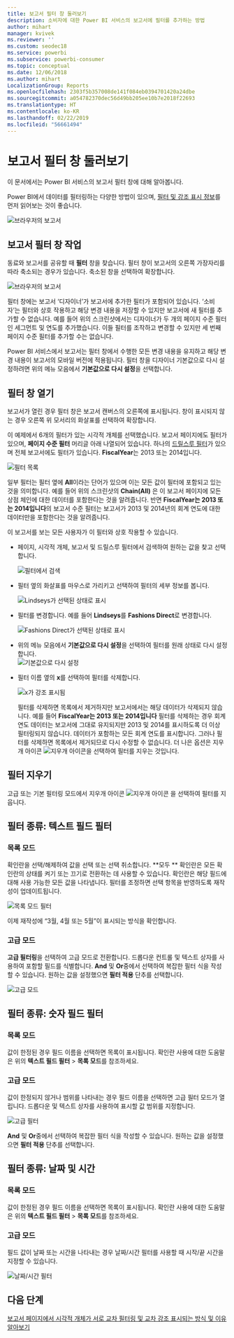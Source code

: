 ```yaml
---
title: 보고서 필터 창 둘러보기
description: 소비자에 대한 Power BI 서비스의 보고서에 필터를 추가하는 방법
author: mihart
manager: kvivek
ms.reviewer: ''
ms.custom: seodec18
ms.service: powerbi
ms.subservice: powerbi-consumer
ms.topic: conceptual
ms.date: 12/06/2018
ms.author: mihart
LocalizationGroup: Reports
ms.openlocfilehash: 2303f5b357008de141f084eb0394701420a24dbe
ms.sourcegitcommit: a054782370dec56d49bb205ee10b7e2018f22693
ms.translationtype: HT
ms.contentlocale: ko-KR
ms.lasthandoff: 02/22/2019
ms.locfileid: "56661494"
---
```

# <a name="take-a-tour-of-the-report-filters-pane"></a>보고서 필터 창 둘러보기
이 문서에서는 Power BI 서비스의 보고서 필터 창에 대해 알아봅니다.

Power BI에서 데이터를 필터링하는 다양한 방법이 있으며, [필터 및 강조 표시 정보](../power-bi-reports-filters-and-highlighting.md)를 먼저 읽어보는 것이 좋습니다.

![브라우저의 보고서](media/end-user-report-filter/power-bi-browser.png)

## <a name="working-with-the-report-filters-pane"></a>보고서 필터 창 작업
동료와 보고서를 공유할 때 **필터** 창을 찾습니다. 필터 창이 보고서의 오른쪽 가장자리를 따라 축소되는 경우가 있습니다. 축소된 창을 선택하여 확장합니다.   

![브라우저의 보고서](media/end-user-report-filter/power-bi-expanded.png)

필터 창에는 보고서 ‘디자이너’가 보고서에 추가한 필터가 포함되어 있습니다. ‘소비자’는 필터와 상호 작용하고 해당 변경 내용을 저장할 수 있지만 보고서에 새 필터를 추가할 수 없습니다. 예를 들어 위의 스크린샷에서는 디자이너가 두 개의 페이지 수준 필터인 세그먼트 및 연도를 추가했습니다. 이들 필터를 조작하고 변경할 수 있지만 세 번째 페이지 수준 필터를 추가할 수는 없습니다.

Power BI 서비스에서 보고서는 필터 창에서 수행한 모든 변경 내용을 유지하고 해당 변경 내용이 보고서의 모바일 버전에 적용됩니다. 필터 창을 디자이너 기본값으로 다시 설정하려면 위의 메뉴 모음에서 **기본값으로 다시 설정**을 선택합니다.     

## <a name="open-the-filters-pane"></a>필터 창 열기
보고서가 열린 경우 필터 창은 보고서 캔버스의 오른쪽에 표시됩니다. 창이 표시되지 않는 경우 오른쪽 위 모서리의 화살표를 선택하여 확장합니다.  

이 예제에서 6개의 필터가 있는 시각적 개체를 선택했습니다. 보고서 페이지에도 필터가 있으며, **페이지 수준 필터** 머리글 아래 나열되어 있습니다. 하나의 [드릴스루 필터](../power-bi-report-add-filter.md)가 있으며 전체 보고서에도 필터가 있습니다.  **FiscalYear**는 2013 또는 2014입니다.

![필터 목록](media/end-user-report-filter/power-bi-filter-list.png)

일부 필터는 필터 옆에 **All**이라는 단어가 있으며 이는 모든 값이 필터에 포함되고 있는 것을 의미합니다.  예를 들어 위의 스크린샷의 **Chain(All)** 은 이 보고서 페이지에 모든 상점 체인에 대한 데이터를 포함한다는 것을 알려줍니다.  반면 **FiscalYear는 2013 또는 2014입니다**의 보고서 수준 필터는 보고서가 2013 및 2014년의 회계 연도에 대한 데이터만을 포함한다는 것을 알려줍니다.

이 보고서를 보는 모든 사용자가 이 필터와 상호 작용할 수 있습니다.

- 페이지, 시각적 개체, 보고서 및 드릴스루 필터에서 검색하여 원하는 값을 찾고 선택합니다. 

    ![필터에서 검색](media/end-user-report-filter/power-bi-filter-search.png)

- 필터 옆의 화살표를 마우스로 가리키고 선택하여 필터의 세부 정보를 봅니다.
  
   ![Lindseys가 선택된 상태로 표시](media/end-user-report-filter/power-bi-expan-filter.png)
* 필터를 변경합니다. 예를 들어 **Lindseys**를 **Fashions Direct**로 변경합니다.
  
     ![Fashions Direct가 선택된 상태로 표시](media/end-user-report-filter/power-bi-filter-chain.png)

* 위의 메뉴 모음에서 **기본값으로 다시 설정**을 선택하여 필터를 원래 상태로 다시 설정합니다.    
    ![기본값으로 다시 설정](media/end-user-report-filter/power-bi-reset-to-default.png)
    
* 필터 이름 옆의 **x**를 선택하여 필터를 삭제합니다.
  
    ![x가 강조 표시됨](media/end-user-report-filter/power-bi-delete-filter.png)

  필터를 삭제하면 목록에서 제거하지만 보고서에서는 해당 데이터가 삭제되지 않습니다.  예를 들어 **FiscalYear는 2013 또는 2014입니다** 필터를 삭제하는 경우 회계 연도 데이터는 보고서에 그대로 유지되지만 2013 및 2014를 표시하도록 더 이상 필터링되지 않습니다. 데이터가 포함하는 모든 회계 연도를 표시합니다.  그러나 필터를 삭제하면 목록에서 제거되므로 다시 수정할 수 없습니다. 더 나은 옵션은 지우개 아이콘 ![지우개 아이콘](media/end-user-report-filter/power-bi-eraser-icon.png)을 선택하여 필터를 지우는 것입니다.
  
  



## <a name="clear-a-filter"></a>필터 지우기
 고급 또는 기본 필터링 모드에서 지우개 아이콘  ![지우개 아이콘](media/end-user-report-filter/pbi_erasericon.jpg) 을 선택하여 필터를 지웁니다. 


## <a name="types-of-filters-text-field-filters"></a>필터 종류: 텍스트 필드 필터
### <a name="list-mode"></a>목록 모드
확인란을 선택/해제하여 값을 선택 또는 선택 취소합니다. **모두 ** 확인란은 모든 확인란의 상태를 켜기 또는 끄기로 전환하는 데 사용할 수 있습니다. 확인란은 해당 필드에 대해 사용 가능한 모든 값을 나타냅니다.  필터를 조정하면 선택 항목을 반영하도록 재작성이 업데이트됩니다. 

![목록 모드 필터](media/end-user-report-filter/power-bi-restatement-new.png)

이제 재작성에 “3월, 4월 또는 5월”이 표시되는 방식을 확인합니다.

### <a name="advanced-mode"></a>고급 모드
**고급 필터링**을 선택하여 고급 모드로 전환합니다. 드롭다운 컨트롤 및 텍스트 상자를 사용하여 포함할 필드를 식별합니다. **And** 및 **Or**중에서 선택하여 복잡한 필터 식을 작성할 수 있습니다. 원하는 값을 설정했으면 **필터 적용** 단추를 선택합니다.  

![고급 모드](media/end-user-report-filter/power-bi-advanced.png)

## <a name="types-of-filters-numeric-field-filters"></a>필터 종류: 숫자 필드 필터
### <a name="list-mode"></a>목록 모드
값이 한정된 경우 필드 이름을 선택하면 목록이 표시됩니다.  확인란 사용에 대한 도움말은 위의 **텍스트 필드 필터** &gt; **목록 모드**를 참조하세요.   

### <a name="advanced-mode"></a>고급 모드
값이 한정되지 않거나 범위를 나타내는 경우 필드 이름을 선택하면 고급 필터 모드가 열립니다. 드롭다운 및 텍스트 상자를 사용하여 표시할 값 범위를 지정합니다. 

![고급 필터](media/end-user-report-filter/power-bi-dropdown-and-text.png)

**And** 및 **Or**중에서 선택하여 복잡한 필터 식을 작성할 수 있습니다. 원하는 값을 설정했으면 **필터 적용** 단추를 선택합니다.

## <a name="types-of-filters-date-and-time"></a>필터 종류: 날짜 및 시간
### <a name="list-mode"></a>목록 모드
값이 한정된 경우 필드 이름을 선택하면 목록이 표시됩니다.  확인란 사용에 대한 도움말은 위의 **텍스트 필드 필터** &gt; **목록 모드**를 참조하세요.   

### <a name="advanced-mode"></a>고급 모드
필드 값이 날짜 또는 시간을 나타내는 경우 날짜/시간 필터를 사용할 때 시작/끝 시간을 지정할 수 있습니다.  

![날짜/시간 필터](media/end-user-report-filter/pbi_date-time-filters.png)


## <a name="next-steps"></a>다음 단계
[보고서 페이지에서 시각적 개체가 서로 교차 필터링 및 교차 강조 표시되는 방식 및 이유 알아보기](end-user-interactions.md)
